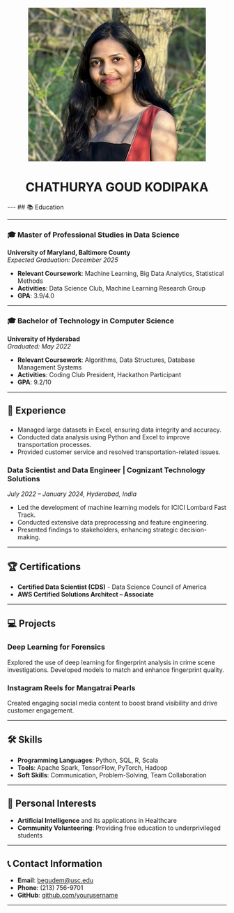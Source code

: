 <div align="center">

![Headshot Photo](pic.png)
# CHATHURYA GOUD KODIPAKA

</div>
---
## 📚 Education

---

### 🎓 Master of Professional Studies in Data Science
**University of Maryland, Baltimore County**  
*Expected Graduation: December 2025*

- **Relevant Coursework**: Machine Learning, Big Data Analytics, Statistical Methods
- **Activities**: Data Science Club, Machine Learning Research Group
- **GPA**: 3.9/4.0

---

### 🎓 Bachelor of Technology in Computer Science
**University of Hyderabad**  
*Graduated: May 2022*

- **Relevant Coursework**: Algorithms, Data Structures, Database Management Systems
- **Activities**: Coding Club President, Hackathon Participant
- **GPA**: 9.2/10

---


## 💼 Experience

### 

- Managed large datasets in Excel, ensuring data integrity and accuracy.
- Conducted data analysis using Python and Excel to improve transportation processes.
- Provided customer service and resolved transportation-related issues.

### Data Scientist and Data Engineer | Cognizant Technology Solutions
*July 2022 – January 2024, Hyderabad, India*

- Led the development of machine learning models for ICICI Lombard Fast Track.
- Conducted extensive data preprocessing and feature engineering.
- Presented findings to stakeholders, enhancing strategic decision-making.

---

## 🏆 Certifications

- **Certified Data Scientist (CDS)** - Data Science Council of America
- **AWS Certified Solutions Architect – Associate**

---

## 💻 Projects

### Deep Learning for Forensics
Explored the use of deep learning for fingerprint analysis in crime scene investigations. Developed models to match and enhance fingerprint quality.

### Instagram Reels for Mangatrai Pearls
Created engaging social media content to boost brand visibility and drive customer engagement.

---

## 🛠️ Skills

- **Programming Languages**: Python, SQL, R, Scala
- **Tools**: Apache Spark, TensorFlow, PyTorch, Hadoop
- **Soft Skills**: Communication, Problem-Solving, Team Collaboration

---

## 🎯 Personal Interests

- **Artificial Intelligence** and its applications in Healthcare
- **Community Volunteering**: Providing free education to underprivileged students

---

## 📞 Contact Information

- **Email**: begudem@usc.edu
- **Phone**: (213) 756-9701
- **GitHub**: [github.com/yourusername](https://github.com/yourusername)

---
